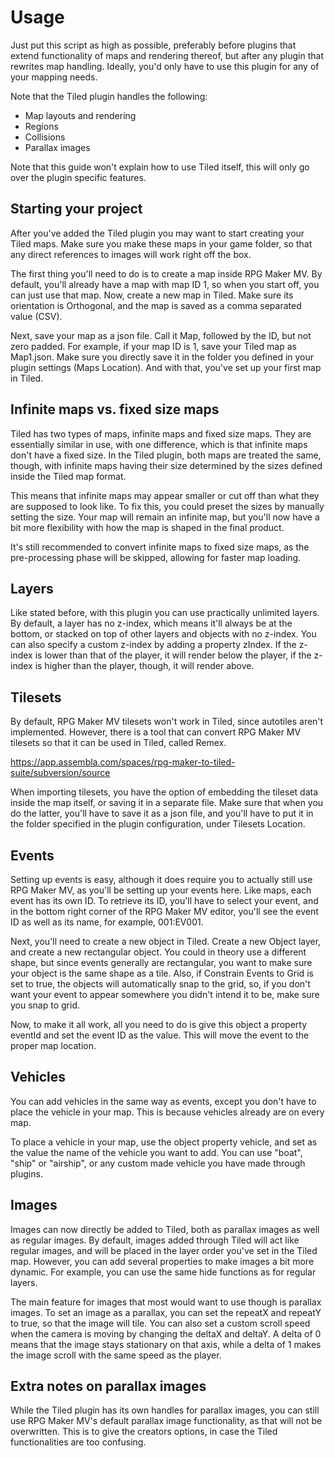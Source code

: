 # Usage

Just put this script as high as possible, preferably before plugins that
extend functionality of maps and rendering thereof, but after any plugin
that rewrites map handling. Ideally, you'd only have to use this plugin for
any of your mapping needs.

Note that the Tiled plugin handles the following:
 * Map layouts and rendering
 * Regions
 * Collisions
 * Parallax images

Note that this guide won't explain how to use Tiled itself, this will only
go over the plugin specific features.

## Starting your project

After you've added the Tiled plugin you may want to start creating your
Tiled maps. Make sure you make these maps in your game folder, so that any
direct references to images will work right off the box.

The first thing you'll need to do is to create a map inside RPG Maker MV.
By default, you'll already have a map with map ID 1, so when you start off,
you can just use that map. Now, create a new map in Tiled. Make sure its
orientation is Orthogonal, and the map is saved as a comma separated value
(CSV).

Next, save your map as a json file. Call it Map, followed by the ID, but not
zero padded. For example, if your map ID is 1, save your Tiled map as
Map1.json. Make sure you directly save it in the folder you defined in your
plugin settings (Maps Location). And with that, you've set up your first
map in Tiled.

## Infinite maps vs. fixed size maps

Tiled has two types of maps, infinite maps and fixed size maps. They are
essentially similar in use, with one difference, which is that infinite maps
don't have a fixed size. In the Tiled plugin, both maps are treated the
same, though, with infinite maps having their size determined by the
sizes defined inside the Tiled map format.

This means that infinite maps may appear smaller or cut off than what they
are supposed to look like. To fix this, you could preset the sizes by
manually setting the size. Your map will remain an infinite map, but you'll
now have a bit more flexibility with how the map is shaped in the final
product.

It's still recommended to convert infinite maps to fixed size maps, as the
pre-processing phase will be skipped, allowing for faster map loading.

## Layers

Like stated before, with this plugin you can use practically unlimited
layers. By default, a layer has no z-index, which means it'll always be at
the bottom, or stacked on top of other layers and objects with no z-index.
You can also specify a custom z-index by adding a property zIndex. If the
z-index is lower than that of the player, it will render below the player,
if the z-index is higher than the player, though, it will render above.

## Tilesets

By default, RPG Maker MV tilesets won't work in Tiled, since autotiles
aren't implemented. However, there is a tool that can convert RPG Maker MV
tilesets so that it can be used in Tiled, called Remex.

https://app.assembla.com/spaces/rpg-maker-to-tiled-suite/subversion/source

When importing tilesets, you have the option of embedding the tileset data
inside the map itself, or saving it in a separate file. Make sure that when
you do the latter, you'll have to save it as a json file, and you'll have to
put it in the folder specified in the plugin configuration, under
Tilesets Location.

## Events

Setting up events is easy, although it does require you to actually still use
RPG Maker MV, as you'll be setting up your events here. Like maps, each event
has its own ID. To retrieve its ID, you'll have to select your event, and in
the bottom right corner of the RPG Maker MV editor, you'll see the event ID as
well as its name, for example, 001:EV001.

Next, you'll need to create a new object in Tiled. Create a new Object layer,
and create a new rectangular object. You could in theory use a different shape,
but since events generally are rectangular, you want to make sure your object
is the same shape as a tile. Also, if Constrain Events to Grid is set to true,
the objects will automatically snap to the grid, so, if you don't want your
event to appear somewhere you didn't intend it to be, make sure you snap to
grid.

Now, to make it all work, all you need to do is give this object a property
eventId and set the event ID as the value. This will move the event to the
proper map location.

## Vehicles

You can add vehicles in the same way as events, except you don't have to place
the vehicle in your map. This is because vehicles already are on every map.

To place a vehicle in your map, use the object property vehicle, and set as
the value the name of the vehicle you want to add. You can use "boat", "ship"
or "airship", or any custom made vehicle you have made through plugins.

## Images

Images can now directly be added to Tiled, both as parallax images as well as
regular images. By default, images added through Tiled will act like regular
images, and will be placed in the layer order you've set in the Tiled map.
However, you can add several properties to make images a bit more dynamic. For
example, you can use the same hide functions as for regular layers.

The main feature for images that most would want to use though is parallax
images. To set an image as a parallax, you can set the repeatX and repeatY to
true, so that the image will tile. You can also set a custom scroll speed when
the camera is moving by changing the deltaX and deltaY. A delta of 0 means that
the image stays stationary on that axis, while a delta of 1 makes the image
scroll with the same speed as the player.

## Extra notes on parallax images

While the Tiled plugin has its own handles for parallax images, you can
still use RPG Maker MV's default parallax image functionality, as that will
not be overwritten. This is to give the creators options, in case the Tiled
functionalities are too confusing.

